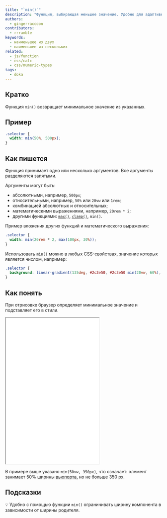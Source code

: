 ```yaml
---
title: "`min()`"
description: "Функция, выбирающая меньшее значение. Удобно для адаптивной вёрстки и не только!"
authors:
  - gingerraccoon
contributors:
  - rrramble
keywords:
  - наименьшее из двух
  - наименьшее из нескольких
related:
  - js/function
  - css/calc
  - css/numeric-types
tags:
  - doka
---
```


## Кратко

Функция `min()` возвращает минимальное значение из указанных.

## Пример

```css
.selector {
  width: min(50%, 500px);
}
```

## Как пишется

Функция принимает одно или несколько аргументов. Все аргументы разделяются запятыми.

Аргументы могут быть:

- абсолютными, например, `500px`;
- относительными, например, `50%` или `20vw` или `1rem`;
- комбинацией абсолютных и относительных;
- математическими выражениями, например, `20rem * 2`;
- другими функциями: [`max()`](/css/max/), [`clamp()`](https://developer.mozilla.org/en-US/docs/Web/CSS/clamp), `min()`.

Пример вложения других функций и математического выражения:

```css
.selector {
  width: min(20rem * 2, max(100px, 30%));
}
```

Использовать `min()` можно в любых CSS-свойствах, значение которых является числом, например:

```css
.selector {
  background: linear-gradient(135deg, #2c3e50, #2c3e50 min(20vw, 60%), #3498db);
}
```

## Как понять

При отрисовке браузер определяет минимальное значение и подставляет его в стили.

<iframe title="Работа функции min()" src="demos/view/index.html" height="470"></iframe>

В примере выше указано `min(50vw, 350px)`, что означает: элемент занимает 50% ширины [вьюпорта](/css/vw-vh/#vw), но не больше 350 px.

## Подсказки

💡 Удобно с помощью функции `min()` ограничивать ширину компонента в зависимости от ширины родителя.
